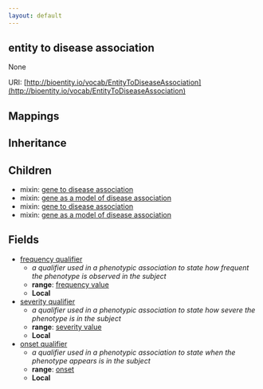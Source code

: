 ```yaml
---
layout: default
---
```


## entity to disease association


None

URI: [http://bioentity.io/vocab/EntityToDiseaseAssociation](http://bioentity.io/vocab/EntityToDiseaseAssociation)
## Mappings


## Inheritance


## Children

 *  mixin: [gene to disease association](GeneToDiseaseAssociation.html)
 *  mixin: [gene as a model of disease association](GeneAsAModelOfDiseaseAssociation.html)
 *  mixin: [gene to disease association](GeneToDiseaseAssociation.html)
 *  mixin: [gene as a model of disease association](GeneAsAModelOfDiseaseAssociation.html)


## Fields

 * [frequency qualifier](frequency_qualifier.html)
    * _a qualifier used in a phenotypic association to state how frequent the phenotype is observed in the subject_
    * __range__: [frequency value](FrequencyValue.html)
    * __Local__
 * [severity qualifier](severity_qualifier.html)
    * _a qualifier used in a phenotypic association to state how severe the phenotype is in the subject_
    * __range__: [severity value](SeverityValue.html)
    * __Local__
 * [onset qualifier](onset_qualifier.html)
    * _a qualifier used in a phenotypic association to state when the phenotype appears is in the subject_
    * __range__: [onset](Onset.html)
    * __Local__
